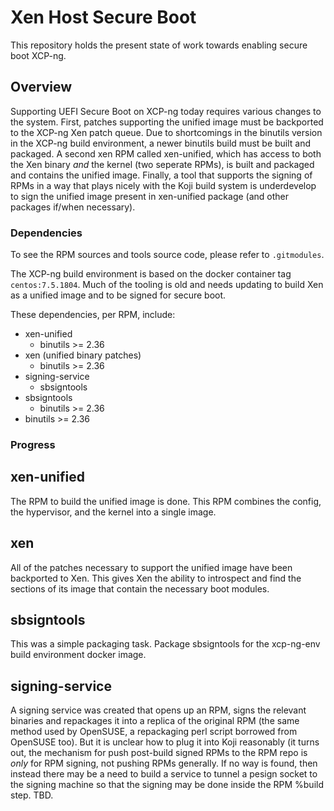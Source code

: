 # Xen Host Secure Boot

This repository holds the present state of work towards enabling secure boot
XCP-ng.

## Overview

Supporting UEFI Secure Boot on XCP-ng today requires various changes to the
system.  First, patches supporting the unified image must be backported to the
XCP-ng Xen patch queue.  Due to shortcomings in the binutils version in the
XCP-ng build environment, a newer binutils build must be built and packaged.  A
second xen RPM called xen-unified, which has access to both the Xen binary
*and* the kernel (two seperate RPMs), is built and packaged and contains the
unified image.  Finally, a tool that supports the signing of RPMs in a way that
plays nicely with the Koji build system is underdevelop to sign the unified
image present in xen-unified package (and other packages if/when necessary).

### Dependencies

To see the RPM sources and tools source code, please refer to `.gitmodules`.

The XCP-ng build environment is based on the docker container tag
`centos:7.5.1804`.  Much of the tooling is old and needs updating to build Xen
as a unified image and to be signed for secure boot.

These dependencies, per RPM, include:

* xen-unified
  * binutils >= 2.36
* xen (unified binary patches)
  * binutils >= 2.36
* signing-service
  * sbsigntools
* sbsigntools
  * binutils >= 2.36
* binutils >= 2.36

### Progress

## xen-unified

The RPM to build the unified image is done.  This RPM combines the config, the
hypervisor, and the kernel into a single image.

## xen

All of the patches necessary to support the unified image have been backported
to Xen.  This gives Xen the ability to introspect and find the sections of its
image that contain the necessary boot modules.

## sbsigntools

This was a simple packaging task.  Package sbsigntools for the xcp-ng-env build
environment docker image.

## signing-service

A signing service was created that opens up an RPM, signs the relevant binaries
and repackages it into a replica of the original RPM (the same method used by
OpenSUSE, a repackaging perl script borrowed from OpenSUSE too).  But it is
unclear how to plug it into Koji reasonably (it turns out, the mechanism for
push post-build signed RPMs to the RPM repo is *only* for RPM signing, not
pushing RPMs generally.  If no way is found, then instead there may be a need
to build a service to tunnel a pesign socket to the signing machine so that the
signing may be done inside the RPM %build step.  TBD.
